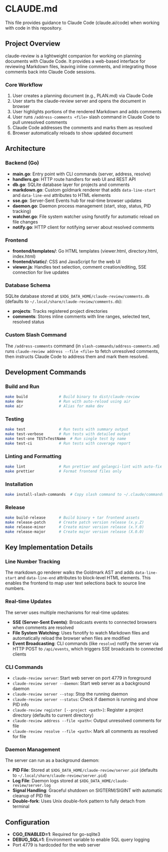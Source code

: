 # CLAUDE.md

This file provides guidance to Claude Code (claude.ai/code) when working with code in this repository.

## Project Overview

claude-review is a lightweight companion for working on planning documents with Claude Code. It provides a web-based interface for reviewing Markdown files, leaving inline comments, and integrating those comments back into Claude Code sessions.

### Core Workflow
1. User creates a planning document (e.g., PLAN.md) via Claude Code
2. User starts the claude-review server and opens the document in browser
3. User highlights portions of the rendered Markdown and adds comments
4. User runs `/address-comments <file>` slash command in Claude Code to pull unresolved comments
5. Claude Code addresses the comments and marks them as resolved
6. Browser automatically reloads to show updated document

## Architecture

### Backend (Go)
- **main.go**: Entry point with CLI commands (server, address, resolve)
- **handlers.go**: HTTP route handlers for web UI and REST API
- **db.go**: SQLite database layer for projects and comments
- **markdown.go**: Custom goldmark renderer that adds `data-line-start` and `data-line-end` attributes to HTML elements
- **sse.go**: Server-Sent Events hub for real-time browser updates
- **daemon.go**: Daemon process management (start, stop, status, PID tracking)
- **watcher.go**: File system watcher using fsnotify for automatic reload on file changes
- **notify.go**: HTTP client for notifying server about resolved comments

### Frontend
- **frontend/templates/**: Go HTML templates (viewer.html, directory.html, index.html)
- **frontend/static/**: CSS and JavaScript for the web UI
- **viewer.js**: Handles text selection, comment creation/editing, SSE connection for live updates

### Database Schema
SQLite database stored at `$XDG_DATA_HOME/claude-review/comments.db` (defaults to `~/.local/share/claude-review/comments.db`):
- **projects**: Tracks registered project directories
- **comments**: Stores inline comments with line ranges, selected text, resolved status

### Custom Slash Command
The `/address-comments` command (in `slash-commands/address-comments.md`) runs `claude-review address --file <file>` to fetch unresolved comments, then instructs Claude Code to address them and mark them resolved.

## Development Commands

### Build and Run
```bash
make build              # Build binary to dist/claude-review
make dev                # Run with auto-reload using air
make air                # Alias for make dev
```

### Testing
```bash
make test               # Run tests with summary output
make test-verbose       # Run tests with detailed output
make test-one TEST=TestName  # Run single test by name
make test-ci            # Run tests with coverage report
```

### Linting and Formatting
```bash
make lint               # Run prettier and golangci-lint with auto-fix
make prettier           # Format frontend files only
```

### Installation
```bash
make install-slash-commands  # Copy slash command to ~/.claude/commands/
```

### Release
```bash
make build-release      # Build binary + tar frontend assets
make release-patch      # Create patch version release (x.y.Z)
make release-minor      # Create minor version release (x.Y.0)
make release-major      # Create major version release (X.0.0)
```

## Key Implementation Details

### Line Number Tracking
The markdown.go renderer walks the Goldmark AST and adds `data-line-start` and `data-line-end` attributes to block-level HTML elements. This enables the frontend to map user text selections back to source line numbers.

### Real-time Updates
The server uses multiple mechanisms for real-time updates:
- **SSE (Server-Sent Events)**: Broadcasts events to connected browsers when comments are resolved
- **File System Watching**: Uses fsnotify to watch Markdown files and automatically reload the browser when files are modified
- **Event Broadcasting**: CLI commands (like `resolve`) notify the server via HTTP POST to `/api/events`, which triggers SSE broadcasts to connected clients

### CLI Commands
- `claude-review server`: Start web server on port 4779 in foreground
- `claude-review server --daemon`: Start web server as a background daemon
- `claude-review server --stop`: Stop the running daemon
- `claude-review server --status`: Check if daemon is running and show PID info
- `claude-review register [--project <path>]`: Register a project directory (defaults to current directory)
- `claude-review address --file <path>`: Output unresolved comments for file
- `claude-review resolve --file <path>`: Mark all comments as resolved for file

### Daemon Management
The server can run as a background daemon:
- **PID File**: Stored at `$XDG_DATA_HOME/claude-review/server.pid` (defaults to `~/.local/share/claude-review/server.pid`)
- **Log File**: Daemon logs stored at `$XDG_DATA_HOME/claude-review/server.log`
- **Signal Handling**: Graceful shutdown on SIGTERM/SIGINT with automatic cleanup of PID file
- **Double-fork**: Uses Unix double-fork pattern to fully detach from terminal

## Configuration

- **CGO_ENABLED=1**: Required for go-sqlite3
- **DEBUG_SQL=1**: Environment variable to enable SQL query logging
- Port 4779 is hardcoded for the web server
